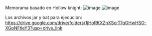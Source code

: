 Memorama basado en Hollow knight:
![image](https://github.com/user-attachments/assets/8b4725af-fe77-4662-932a-a831e8cf9da5)
![image](https://github.com/user-attachments/assets/6ee2179b-51c3-4e70-a9f8-b6b13702ffa2)

Los archivos jar y bat para ejecucion:
https://drive.google.com/drive/folders/1jHoRKXZnXScrT7qGHwHSO-XGpNFtleY3?usp=drive_link
